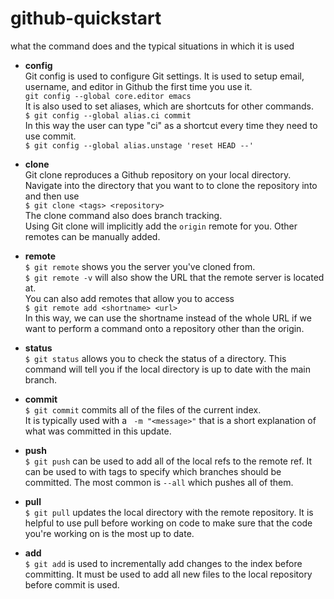 # github-quickstart  

what the command does and the typical situations in which it is used  
* __config__  
Git config is used to configure Git settings. It is used to setup email, username, and editor in Github the first time you use it.  
```git config --global core.editor emacs```  
It is also used to set aliases, which are shortcuts for other commands.  
```$ git config --global alias.ci commit```  
In this way the user can type "ci" as a shortcut every time they need to use commit.  
```$ git config --global alias.unstage 'reset HEAD --'```  
  
* __clone__  
Git clone reproduces a Github repository on your local directory. Navigate into the directory that you want to to clone the repository into and then use  
```$ git clone <tags> <repository>```  
The clone command also does branch tracking.  
Using Git clone will implicitly add the ```origin``` remote for you. Other remotes can be manually added.  
  
* __remote__  
```$ git remote``` shows you the server you've cloned from.  
```$ git remote -v``` will also show the URL that the remote server is located at.  
You can also add remotes that allow you to access  
```$ git remote add <shortname> <url>```  
In this way, we can use the shortname instead of the whole URL if we want to perform a command onto a repository other than the origin.  
* __status__  
```$ git status``` allows you to check the status of a directory. This command will tell you if the local directory is up to date with the main branch.  
* __commit__  
```$ git commit``` commits all of the files of the current index.  
It is typically used with a ``` -m "<message>"``` that is a short explanation of what was committed in this update.  
* __push__  
```$ git push``` can be used to add all of the local refs to the remote ref. 
It can be used to with tags to specify which branches should be committed. 
The most common is ```--all``` which pushes all of them. 
* __pull__  
```$ git pull``` updates the local directory with the remote repository. It is helpful to use pull before working on code to make sure that the code you're working on is the most up to date.  
* __add__  
```$ git add``` is used to incrementally add changes to the index before committing. It must be used to add all new files to the local repository before commit is used.  

